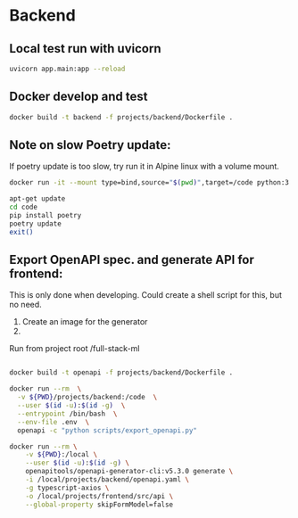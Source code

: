 # Backend

## Local test run with uvicorn
```bash
uvicorn app.main:app --reload
```

## Docker develop and test
```bash
docker build -t backend -f projects/backend/Dockerfile .
```

## Note on slow Poetry update:
If poetry update is too slow, try run it in Alpine linux with a volume mount.

```bash
docker run -it --mount type=bind,source="$(pwd)",target=/code python:3.9 bash
```
```bash
apt-get update
cd code
pip install poetry
poetry update
exit()
```


## Export OpenAPI spec. and generate API for frontend:
This is only done when developing. Could create a shell script for this, but no need.

1. Create an image for the generator
2. 

Run from project root /full-stack-ml
```bash

docker build -t openapi -f projects/backend/Dockerfile .

docker run --rm  \
  -v ${PWD}/projects/backend:/code  \
  --user $(id -u):$(id -g)  \
  --entrypoint /bin/bash  \
  --env-file .env  \
  openapi -c "python scripts/export_openapi.py"

docker run --rm \
    -v ${PWD}:/local \
    --user $(id -u):$(id -g) \
    openapitools/openapi-generator-cli:v5.3.0 generate \
    -i /local/projects/backend/openapi.yaml \
    -g typescript-axios \
    -o /local/projects/frontend/src/api \
    --global-property skipFormModel=false
```